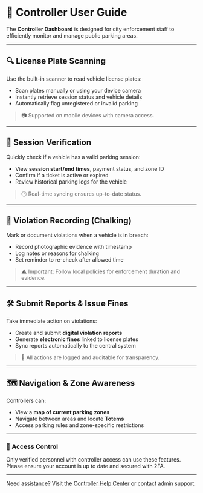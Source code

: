 # 🛂 Controller User Guide

The **Controller Dashboard** is designed for city enforcement staff to efficiently monitor and manage public parking areas.

---

## 🔍 License Plate Scanning

Use the built-in scanner to read vehicle license plates:

- Scan plates manually or using your device camera
- Instantly retrieve session status and vehicle details
- Automatically flag unregistered or invalid parking

> 📷 Supported on mobile devices with camera access.

---

## 🧾 Session Verification

Quickly check if a vehicle has a valid parking session:

- View **session start/end times**, payment status, and zone ID
- Confirm if a ticket is active or expired
- Review historical parking logs for the vehicle

> 🕒 Real-time syncing ensures up-to-date status.

---

## 📸 Violation Recording (Chalking)

Mark or document violations when a vehicle is in breach:

- Record photographic evidence with timestamp
- Log notes or reasons for chalking
- Set reminder to re-check after allowed time

> ⚠️ Important: Follow local policies for enforcement duration and evidence.

---

## 🛠️ Submit Reports & Issue Fines

Take immediate action on violations:

- Create and submit **digital violation reports**
- Generate **electronic fines** linked to license plates
- Sync reports automatically to the central system

> 🧾 All actions are logged and auditable for transparency.

---

## 🗺️ Navigation & Zone Awareness

Controllers can:

- View a **map of current parking zones**
- Navigate between areas and locate **Totems**
- Access parking rules and zone-specific restrictions

---

### 🔐 Access Control

Only verified personnel with controller access can use these features. Please ensure your account is up to date and secured with 2FA.

---

Need assistance? Visit the [Controller Help Center](https://example.com/controller-help) or contact admin support.

